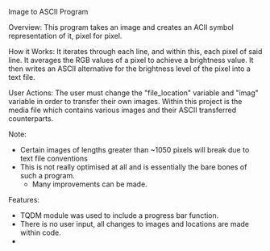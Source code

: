 Image to ASCII Program

Overview:
This program takes an image and creates an ACII symbol representation of it, pixel for pixel.

How it Works:
It iterates through each line, and within this, each pixel of said line.
It averages the RGB values of a pixel to achieve a brightness value. 
It then writes an ASCII alternative for the brightness level of the pixel into a text file.

User Actions:
The user must change the "file_location" variable and "imag" variable in order to transfer their own images.
Within this project is the media file which contains various images and their ASCII transferred counterparts.

Note:
 - Certain images of lengths greater than ~1050 pixels will break due to text file conventions
 - This is not really optimised at all and is essentially the bare bones of such a program.
    - Many improvements can be made.

Features:
 - TQDM module was used to include a progress bar function.
 - There is no user input, all changes to images and locations are made within code.
 - 
